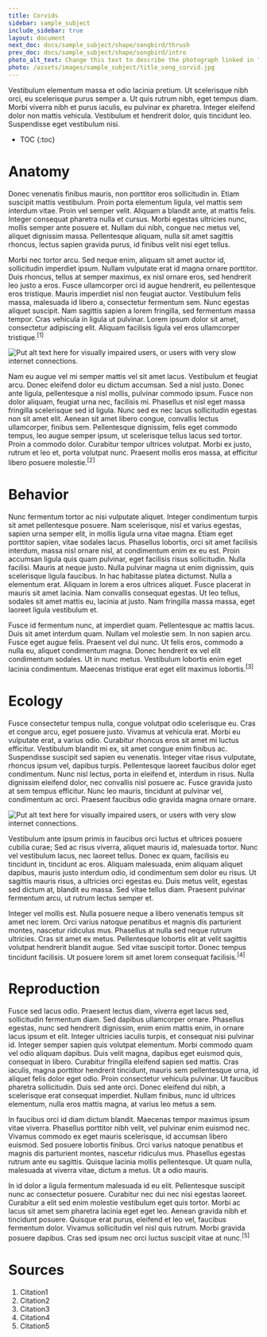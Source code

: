 ```yaml
---
title: Corvids
sidebar: sample_subject
include_sidebar: true
layout: document
next_doc: docs/sample_subject/shape/songbird/thrush
prev_doc: docs/sample_subject/shape/songbird/intro
photo_alt_text: Change this text to describe the photograph linked in "photo".
photo: /assets/images/sample_subject/title_song_corvid.jpg
---
```


 Vestibulum elementum massa et odio lacinia pretium. Ut scelerisque nibh orci, eu scelerisque purus semper a. Ut quis rutrum nibh, eget tempus diam. Morbi viverra nibh et purus iaculis, eu pulvinar ex pharetra. Integer eleifend dolor non mattis vehicula. Vestibulum et hendrerit dolor, quis tincidunt leo. Suspendisse eget vestibulum nisi.

* TOC
{:toc}

# Anatomy

Donec venenatis finibus mauris, non porttitor eros sollicitudin in. Etiam suscipit mattis vestibulum. Proin porta elementum ligula, vel mattis sem interdum vitae. Proin vel semper velit. Aliquam a blandit ante, at mattis felis. Integer consequat pharetra nulla et cursus. Morbi egestas ultricies nunc, mollis semper ante posuere et. Nullam dui nibh, congue nec metus vel, aliquet dignissim massa. Pellentesque aliquam, nulla sit amet sagittis rhoncus, lectus sapien gravida purus, id finibus velit nisi eget tellus.

Morbi nec tortor arcu. Sed neque enim, aliquam sit amet auctor id, sollicitudin imperdiet ipsum. Nullam vulputate erat id magna ornare porttitor. Duis rhoncus, tellus at semper maximus, ex nisl ornare eros, sed hendrerit leo justo a eros. Fusce ullamcorper orci id augue hendrerit, eu pellentesque eros tristique. Mauris imperdiet nisl non feugiat auctor. Vestibulum felis massa, malesuada id libero a, consectetur fermentum sem. Nunc egestas aliquet suscipit. Nam sagittis sapien a lorem fringilla, sed fermentum massa tempor. Cras vehicula in ligula ut pulvinar. Lorem ipsum dolor sit amet, consectetur adipiscing elit. Aliquam facilisis ligula vel eros ullamcorper tristique.<sup>[1]</sup>

<img src="/template-information-site/assets/images/sample_subject/corvid1.jpg" alt="Put alt text here for visually impaired users, or users with very slow internet connections."/>

Nam eu augue vel mi semper mattis vel sit amet lacus. Vestibulum et feugiat arcu. Donec eleifend dolor eu dictum accumsan. Sed a nisl justo. Donec ante ligula, pellentesque a nisl mollis, pulvinar commodo ipsum. Fusce non dolor aliquam, feugiat urna nec, facilisis mi. Phasellus et nisl eget massa fringilla scelerisque sed id ligula. Nunc sed ex nec lacus sollicitudin egestas non sit amet elit. Aenean sit amet libero congue, convallis lectus ullamcorper, finibus sem. Pellentesque dignissim, felis eget commodo tempus, leo augue semper ipsum, ut scelerisque tellus lacus sed tortor. Proin a commodo dolor. Curabitur tempor ultrices volutpat. Morbi ex justo, rutrum et leo et, porta volutpat nunc. Praesent mollis eros massa, at efficitur libero posuere molestie.<sup>[2]</sup>

# Behavior

Nunc fermentum tortor ac nisi vulputate aliquet. Integer condimentum turpis sit amet pellentesque posuere. Nam scelerisque, nisl et varius egestas, sapien urna semper elit, in mollis ligula urna vitae magna. Etiam eget porttitor sapien, vitae sodales lacus. Phasellus lobortis, orci sit amet facilisis interdum, massa nisl ornare nisl, at condimentum enim ex eu est. Proin accumsan ligula quis quam pulvinar, eget facilisis risus sollicitudin. Nulla facilisi. Mauris at neque justo. Nulla pulvinar magna ut enim dignissim, quis scelerisque ligula faucibus. In hac habitasse platea dictumst. Nulla a elementum erat. Aliquam in lorem a eros ultrices aliquet. Fusce placerat in mauris sit amet lacinia. Nam convallis consequat egestas. Ut leo tellus, sodales sit amet mattis eu, lacinia at justo. Nam fringilla massa massa, eget laoreet ligula vestibulum et.

Fusce id fermentum nunc, at imperdiet quam. Pellentesque ac mattis lacus. Duis sit amet interdum quam. Nullam vel molestie sem. In non sapien arcu. Fusce eget augue felis. Praesent vel dui nunc. Ut felis eros, commodo a nulla eu, aliquet condimentum magna. Donec hendrerit ex vel elit condimentum sodales. Ut in nunc metus. Vestibulum lobortis enim eget lacinia condimentum. Maecenas tristique erat eget elit maximus lobortis.<sup>[3]</sup>

# Ecology

Fusce consectetur tempus nulla, congue volutpat odio scelerisque eu. Cras et congue arcu, eget posuere justo. Vivamus at vehicula erat. Morbi eu vulputate erat, a varius odio. Curabitur rhoncus eros sit amet mi luctus efficitur. Vestibulum blandit mi ex, sit amet congue enim finibus ac. Suspendisse suscipit sed sapien eu venenatis. Integer vitae risus vulputate, rhoncus ipsum vel, dapibus turpis. Pellentesque laoreet faucibus dolor eget condimentum. Nunc nisl lectus, porta in eleifend et, interdum in risus. Nulla dignissim eleifend dolor, nec convallis nisl posuere ac. Fusce gravida justo at sem tempus efficitur. Nunc leo mauris, tincidunt at pulvinar vel, condimentum ac orci. Praesent faucibus odio gravida magna ornare ornare.

<img src="/template-information-site/assets/images/sample_subject/corvid2.jpg" alt="Put alt text here for visually impaired users, or users with very slow internet connections."/>

Vestibulum ante ipsum primis in faucibus orci luctus et ultrices posuere cubilia curae; Sed ac risus viverra, aliquet mauris id, malesuada tortor. Nunc vel vestibulum lacus, nec laoreet tellus. Donec ex quam, facilisis eu tincidunt in, tincidunt ac eros. Aliquam malesuada, enim aliquam aliquet dapibus, mauris justo interdum odio, id condimentum sem dolor eu risus. Ut sagittis mauris risus, a ultricies orci egestas eu. Duis metus velit, egestas sed dictum at, blandit eu massa. Sed vitae tellus diam. Praesent pulvinar fermentum arcu, ut rutrum lectus semper et.

Integer vel mollis est. Nulla posuere neque a libero venenatis tempus sit amet nec lorem. Orci varius natoque penatibus et magnis dis parturient montes, nascetur ridiculus mus. Phasellus at nulla sed neque rutrum ultricies. Cras sit amet ex metus. Pellentesque lobortis elit at velit sagittis volutpat hendrerit blandit augue. Sed vitae suscipit tortor. Donec tempus tincidunt facilisis. Ut posuere lorem sit amet lorem consequat facilisis.<sup>[4]</sup>

# Reproduction

Fusce sed lacus odio. Praesent lectus diam, viverra eget lacus sed, sollicitudin fermentum diam. Sed dapibus ullamcorper ornare. Phasellus egestas, nunc sed hendrerit dignissim, enim enim mattis enim, in ornare lacus ipsum et elit. Integer ultricies iaculis turpis, et consequat nisi pulvinar id. Integer semper sapien quis volutpat elementum. Morbi commodo quam vel odio aliquam dapibus. Duis velit magna, dapibus eget euismod quis, consequat in libero. Curabitur fringilla eleifend sapien sed mattis. Cras iaculis, magna porttitor hendrerit tincidunt, mauris sem pellentesque urna, id aliquet felis dolor eget odio. Proin consectetur vehicula pulvinar. Ut faucibus pharetra sollicitudin. Duis sed ante orci. Donec eleifend dui nibh, a scelerisque erat consequat imperdiet. Nullam finibus, nunc id ultrices elementum, nulla eros mattis magna, at varius leo metus a sem.

In faucibus orci id diam dictum blandit. Maecenas tempor maximus ipsum vitae viverra. Phasellus porttitor nibh velit, vel pulvinar enim euismod nec. Vivamus commodo ex eget mauris scelerisque, id accumsan libero euismod. Sed posuere lobortis finibus. Orci varius natoque penatibus et magnis dis parturient montes, nascetur ridiculus mus. Phasellus egestas rutrum ante eu sagittis. Quisque lacinia mollis pellentesque. Ut quam nulla, malesuada at viverra vitae, dictum a metus. Ut a odio mauris.

In id dolor a ligula fermentum malesuada id eu elit. Pellentesque suscipit nunc ac consectetur posuere. Curabitur nec dui nec nisi egestas laoreet. Curabitur a elit sed enim molestie vestibulum eget quis tortor. Morbi ac lacus sit amet sem pharetra lacinia eget eget leo. Aenean gravida nibh et tincidunt posuere. Quisque erat purus, eleifend et leo vel, faucibus fermentum dolor. Vivamus sollicitudin vel nisl quis rutrum. Morbi gravida posuere dapibus. Cras sed ipsum nec orci luctus suscipit vitae at nunc.<sup>[5]</sup>

# Sources

1. Citation1
2. Citation2
3. Citation3
4. Citation4
5. Citation5
